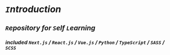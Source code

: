 # ***`I`ntroduction***

## *`R`epository for `S`elf `L`earning*

### *included ***`Next.js` / `React.js` / `Vue.js` / `Python` / `TypeScript` / `SASS` / `SCSS`****
